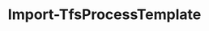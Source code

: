 ﻿---
title: Import-TfsProcessTemplate
breadcrumbs: [ "ProcessTemplate" ]
parent: "ProcessTemplate"
description: "Imports a process template definition from disk. "
remarks: 
parameterSets: 
  "_All_": [ Collection, Path, State ] 
  "__AllParameterSets":  
    Path: 
      type: "string"  
      position: "0"  
      required: true  
    Collection: 
      type: "object"  
    State: 
      type: "string" 
parameters: 
  - name: "Path" 
    description: "Specifies the folder containing the process template to be imported. This folder must contain the file ProcessTemplate.xml " 
    required: true 
    globbing: false 
    pipelineInput: "true (ByValue)" 
    position: 0 
    type: "string" 
  - name: "State" 
    description: "Specifies the state of the template after it is imported. When set to Invisible, the process template will not be listed in the server UI. " 
    globbing: false 
    type: "string" 
    defaultValue: "Visible" 
  - name: "Collection" 
    description: "Specifies the URL to the Team Project Collection or Azure DevOps Organization to connect to, a TfsTeamProjectCollection object (Windows PowerShell only), or a VssConnection object. You can also connect to an Azure DevOps Services organizations by simply providing its name instead of the full URL. For more details, see the Get-TfsTeamProjectCollection cmdlet. When omitted, it defaults to the connection set by Connect-TfsTeamProjectCollection (if any). " 
    globbing: false 
    type: "object"
inputs: 
  - type: "System.String" 
    description: "Specifies the folder containing the process template to be imported. This folder must contain the file ProcessTemplate.xml "
outputs: 
notes: 
relatedLinks: 
  - text: "Online Version:" 
    uri: "https://tfscmdlets.dev/docs/cmdlets/ProcessTemplate/Import-TfsProcessTemplate"
aliases: 
examples: 
---
